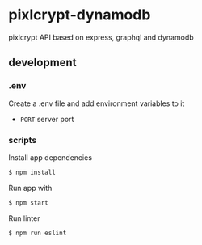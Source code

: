 # pixlcrypt-dynamodb

pixlcrypt API based on express, graphql and dynamodb

## development

### .env

Create a .env file and add environment variables to it

* `PORT` server port

### scripts

Install app dependencies

```bash
$ npm install
```

Run app with

```bash
$ npm start
```

Run linter

```bash
$ npm run eslint
```
